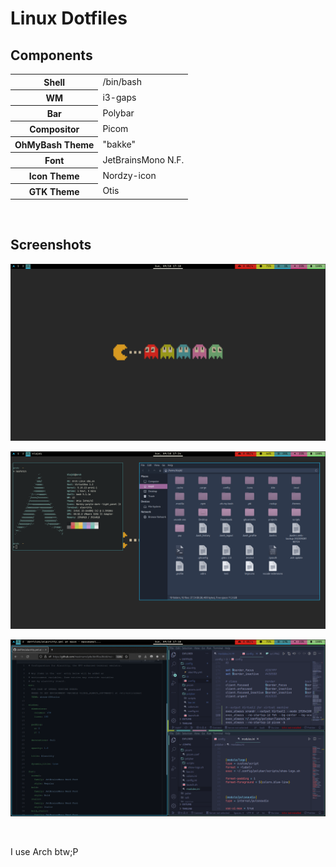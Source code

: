 # Linux Dotfiles

## Components
<table>
    <tr>
        <th>Shell</th>
        <td>/bin/bash</td>
    </tr>
    <tr>
        <th>WM</th>
        <td>i3-gaps</td>
    </tr>
    <tr>
        <th>Bar</th>
        <td>Polybar</td>
    </tr>
    <tr>
        <th>Compositor</th>
        <td>Picom</td>
    </tr>
    <tr>
        <th>OhMyBash Theme</th>
        <td>"bakke"</td>
    </tr>
    <tr>
        <th>Font</th>
        <td>JetBrainsMono N.F.</td>
    </tr>
    <tr>
        <th>Icon Theme</th>
        <td>Nordzy-icon</td>
    </tr>
    <tr>
        <th>GTK Theme</th>
        <td>Otis</td>
    </tr>
</table>
</br>

## Screenshots

![](screenshots/screen1.PNG)

![](screenshots/screen2.PNG)

![](screenshots/screen3.PNG)


</br>

<p>I use Arch btw;P</p>